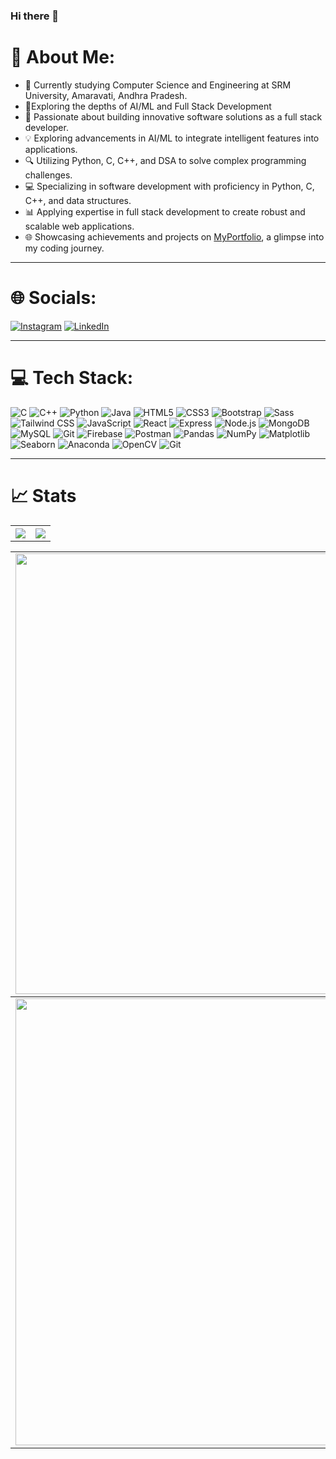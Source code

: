 ### Hi there 👋

# 💫 About Me:
 <!--<img align="right" alt="Coding" width="290" height="230" src="https://raw.githubusercontent.com/devSouvik/devSouvik/master/gif3.gif"> -->
<!--<img src="https://user-images.githubusercontent.com/73097560/115834477-dbab4500-a447-11eb-908a-139a6edaec5c.gif">-->
<ul>
<li>🔭 Currently studying Computer Science and Engineering at SRM University, Amaravati, Andhra Pradesh.<br></li>
<li>🌱Exploring the depths of AI/ML and Full Stack Development<br></li>
<li>🚀 Passionate about building innovative software solutions as a full stack developer.<br></li>
<li>💡 Exploring advancements in AI/ML to integrate intelligent features into applications.<br></li>
<li>🔍 Utilizing Python, C, C++, and DSA to solve complex programming challenges.<br></li>
<li>💻 Specializing in software development with proficiency in Python, C, C++, and data structures.<br></li>
<li>📊 Applying expertise in full stack development to create robust and scalable web applications.<br></li>
<li>🌐 Showcasing achievements and projects on <a href="https://chaitanyakagita.github.io/Portfolio/portfolio/" target="_blank" color="white" text-decoration="underline">MyPortfolio</a>, a glimpse into my coding journey.</li>
</ul>


<hr>

# 🌐 Socials:
<!--<img src="https://user-images.githubusercontent.com/73097560/115834477-dbab4500-a447-11eb-908a-139a6edaec5c.gif">-->
[![Instagram](https://img.shields.io/badge/Instagram-%23E4405F.svg?logo=Instagram&logoColor=white)](https://instagram.com/chaitanya_kagita) [![LinkedIn](https://img.shields.io/badge/LinkedIn-%230077B5.svg?logo=linkedin&logoColor=white)](https://www.linkedin.com/in/sai-chaitanya-kagita-82518424b) 


<hr>


# 💻 Tech Stack:
![C](https://img.shields.io/badge/c-%2300599C.svg?style=flat-square&logo=c&logoColor=white) 
![C++](https://img.shields.io/badge/c++-%2300599C.svg?style=flat-square&logo=c%2B%2B&logoColor=white) 
![Python](https://img.shields.io/badge/python-3670A0?style=flat-square&logo=python&logoColor=ffdd54) 
![Java](https://img.shields.io/badge/java-%23ED8B00.svg?style=flat-square&logo=java&logoColor=white) 
![HTML5](https://img.shields.io/badge/html5-%23E34F26.svg?style=flat-square&logo=html5&logoColor=white)
![CSS3](https://img.shields.io/badge/css3-%231572B6.svg?style=flat-square&logo=css3&logoColor=white)
![Bootstrap](https://img.shields.io/badge/bootstrap-%23563D7C.svg?style=flat&logo=bootstrap&logoColor=white)
![Sass](https://img.shields.io/badge/sass-CC6699?style=flat-square&logo=sass&logoColor=white)
![Tailwind CSS](https://img.shields.io/badge/tailwindcss-38B2AC?style=flat-square&logo=tailwind-css&logoColor=white)
![JavaScript](https://img.shields.io/badge/javascript-%23323330.svg?style=flat&logo=javascript&logoColor=%23F7DF1E)
![React](https://img.shields.io/badge/react-61DAFB?style=flat-square&logo=react&logoColor=white)
![Express](https://img.shields.io/badge/express-000000?style=flat-square&logo=express&logoColor=white)
![Node.js](https://img.shields.io/badge/node.js-339933?style=flat-square&logo=nodedotjs&logoColor=white)
![MongoDB](https://img.shields.io/badge/mongodb-47A248?style=flat-square&logo=mongodb&logoColor=white)
![MySQL](https://img.shields.io/badge/mysql-4479A1?style=flat-square&logo=mysql&logoColor=white)
![Git](https://img.shields.io/badge/git-F05032?style=flat-square&logo=git&logoColor=white)
![Firebase](https://img.shields.io/badge/firebase-FFCA28?style=flat-square&logo=firebase&logoColor=black)
![Postman](https://img.shields.io/badge/postman-FF6C37?style=flat-square&logo=postman&logoColor=white)
![Pandas](https://img.shields.io/badge/pandas-150458?style=flat-square&logo=pandas&logoColor=white)
![NumPy](https://img.shields.io/badge/numpy-013243?style=flat-square&logo=numpy&logoColor=white)
![Matplotlib](https://img.shields.io/badge/matplotlib-1D3557?style=flat-square&logo=python&logoColor=white)
![Seaborn](https://img.shields.io/badge/seaborn-3776AB?style=flat-square&logo=python&logoColor=white)
![Anaconda](https://img.shields.io/badge/Anaconda-%2344A833.svg?style=flat-square&logo=anaconda&logoColor=white)
![OpenCV](https://img.shields.io/badge/opencv-5C3EE8?style=flat-square&logo=opencv&logoColor=white)
![Git](https://img.shields.io/badge/git-F05032?style=flat-square&logo=git&logoColor=white)


<hr>


# 📈 Stats
<!--<img src="https://user-images.githubusercontent.com/73097560/115834477-dbab4500-a447-11eb-908a-139a6edaec5c.gif">-->

<table>
  <tbody>
    <tr>
      <th>
        <a href="https://github-profile-summary-cards.vercel.app/api/cards/repos-per-language?username=chaitanyakagita">
          <img src="https://github-profile-summary-cards.vercel.app/api/cards/repos-per-language?username=chaitanyakagita&theme=highcontrast"/>
        </a>
      </th>
      <th>
           <a href="https://github-profile-summary-cards.vercel.app/api/cards/stats?username=chaitanyakagita">
          <img src="https://github-profile-summary-cards.vercel.app/api/cards/stats?username=chaitanyakagita&theme=highcontrast"/>
        </a>
      </th>
    </tr>
  </tbody>
</table>

<table>
  <tbody>
    <tr>
      <td>
        <a href="https://github-readme-streak-stats.herokuapp.com/?user=chaitanyakagita">
          <img width="705" src="https://github-readme-streak-stats.herokuapp.com/?user=chaitanyakagita&bg_color=30,e96443,904e95&title_color=fff&text_color=fff&theme=merko&hide_border=true">
        </a>
      </td>
    </tr>
  </tbody>
  <tbody>
    <tr>
      <td>
        <a href="https://github-profile-summary-cards.vercel.app/api/cards/profile-details?username=chaitanyakagita">
          <img width="715" src="https://github-profile-summary-cards.vercel.app/api/cards/profile-details?username=chaitanyakagita&theme=merko"/>
        </a>
      </td>
    </tr>
  </tbody>
</table>



